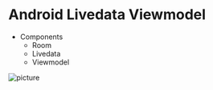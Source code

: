 # Android Livedata Viewmodel

* Components
  * Room
  * Livedata
  * Viewmodel

![picture](https://user-images.githubusercontent.com/6915280/36220433-c96647ee-11e4-11e8-9c05-63acb7b54fbe.png)
